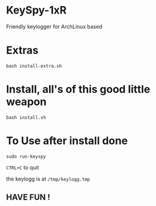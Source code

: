 # KeySpy-1xR
Friendly keylogger for ArchLinux based

# Extras

```
bash install-extra.sh 
```

# Install, all's of this good little weapon

```
bash install.sh
```

# To Use after install done

```
sudo run-keyspy
```

`CTRL+C` to quit

the keylogg is at `/tmp/keylogg.tmp`


## HAVE FUN !
